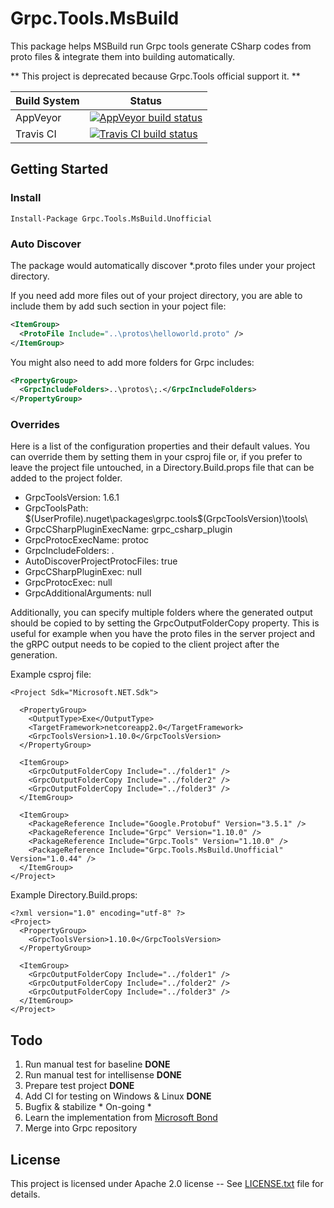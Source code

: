# Grpc.Tools.MsBuild #

This package helps MSBuild run Grpc tools generate CSharp codes from proto files &
integrate them into building automatically.

** This project is deprecated because Grpc.Tools official support it. **

<table>
  <thead>
    <tr>
      <th>Build System</th>
      <th>Status</th>
    </tr>
  </thead>
  <tbody>
    <tr>
      <td>AppVeyor</td>
      <td><a href="https://ci.appveyor.com/project/hcoona/grpc-tools-msbuild-unofficial"><img alt="AppVeyor build status" src="https://ci.appveyor.com/api/projects/status/38w0tlaa5l0xm607?svg=true" /></a></td>
    </tr>
    <tr>
      <td>Travis CI</td>
      <td><a href="https://travis-ci.org/hcoona/Grpc.Tools.MsBuild.Unofficial"><img alt="Travis CI build status" src="https://api.travis-ci.org/hcoona/Grpc.Tools.MsBuild.Unofficial.svg" /></a></td>
    </tr>
  </tbody>
</table>

## Getting Started ##

### Install ###

```
Install-Package Grpc.Tools.MsBuild.Unofficial
```

### Auto Discover ###

The package would automatically discover *.proto files under your project directory.

If you need add more files out of your project directory, you are able to include them by add such section in your poject file:

```xml
<ItemGroup>
  <ProtoFile Include="..\protos\helloworld.proto" />
</ItemGroup>
```

You might also need to add more folders for Grpc includes:

```xml
<PropertyGroup>
  <GrpcIncludeFolders>..\protos\;.</GrpcIncludeFolders>
</PropertyGroup>
```

### Overrides ###

Here is a list of the configuration properties and their default values. You can override them by setting them in your csproj file or, if you prefer to leave the project file untouched, in a Directory.Build.props file that can be added to the project folder.

* GrpcToolsVersion: 1.6.1
* GrpcToolsPath: $(UserProfile)\.nuget\packages\grpc.tools\$(GrpcToolsVersion)\tools\
* GrpcCSharpPluginExecName: grpc_csharp_plugin
* GrpcProtocExecName: protoc
* GrpcIncludeFolders: .
* AutoDiscoverProjectProtocFiles: true
* GrpcCSharpPluginExec: null
* GrpcProtocExec: null
* GrpcAdditionalArguments: null

Additionally, you can specify multiple folders where the generated output should be copied to by setting the GrpcOutputFolderCopy property. This is useful for example when you have the proto files in the server project and the gRPC output needs to be copied to the client project after the generation.

Example csproj file:

```xml:
<Project Sdk="Microsoft.NET.Sdk">

  <PropertyGroup>
    <OutputType>Exe</OutputType>
    <TargetFramework>netcoreapp2.0</TargetFramework>
    <GrpcToolsVersion>1.10.0</GrpcToolsVersion>
  </PropertyGroup>

  <ItemGroup>
    <GrpcOutputFolderCopy Include="../folder1" />
    <GrpcOutputFolderCopy Include="../folder2" />
    <GrpcOutputFolderCopy Include="../folder3" />
  </ItemGroup>

  <ItemGroup>
    <PackageReference Include="Google.Protobuf" Version="3.5.1" />
    <PackageReference Include="Grpc" Version="1.10.0" />
    <PackageReference Include="Grpc.Tools" Version="1.10.0" />
    <PackageReference Include="Grpc.Tools.MsBuild.Unofficial" Version="1.0.44" />
  </ItemGroup>
</Project>
```

Example Directory.Build.props:

```xml:
<?xml version="1.0" encoding="utf-8" ?>
<Project>
  <PropertyGroup>
    <GrpcToolsVersion>1.10.0</GrpcToolsVersion>
  </PropertyGroup>

  <ItemGroup>
    <GrpcOutputFolderCopy Include="../folder1" />
    <GrpcOutputFolderCopy Include="../folder2" />
    <GrpcOutputFolderCopy Include="../folder3" />
  </ItemGroup>
</Project>
```

## Todo ##

1. Run manual test for baseline **DONE**
1. Run manual test for intellisense **DONE**
1. Prepare test project **DONE**
1. Add CI for testing on Windows & Linux **DONE**
1. Bugfix & stabilize * On-going *
1. Learn the implementation from [Microsoft Bond](https://github.com/Microsoft/bond/tree/master/cs/build/nuget)
1. Merge into Grpc repository

## License ##

This project is licensed under Apache 2.0 license -- See [LICENSE.txt](LICENSE.txt) file for details.
